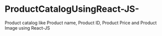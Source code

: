 # ProductCatalogUsingReact-JS-
Product catalog like Product name, Product ID, Product  Price and Product Image using React-JS 

